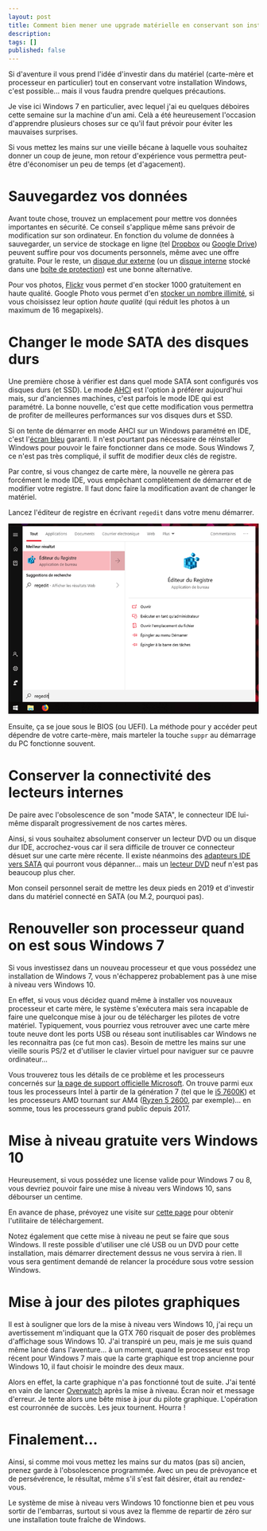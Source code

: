 ```yaml
---
layout: post
title: Comment bien mener une upgrade matérielle en conservant son installation Windows ?
description: 
tags: []
published: false
---
```


Si d'aventure il vous prend l'idée d'investir dans du matériel (carte-mère et processeur en particulier) tout en conservant votre installation Windows, c'est possible... mais il vous faudra prendre quelques précautions. 

Je vise ici Windows 7 en particulier, avec lequel j'ai eu quelques déboires cette semaine sur la machine d'un ami. Celà a été heureusement l'occasion d'apprendre plusieurs choses sur ce qu'il faut prévoir pour éviter les mauvaises surprises.

Si vous mettez les mains sur une vieille bécane à laquelle vous souhaitez donner un coup de jeune, mon retour d'expérience vous permettra peut-être d'économiser un peu de temps (et d'agacement).

# Sauvegardez vos données

Avant toute chose, trouvez un emplacement pour mettre vos données importantes en sécurité. Ce conseil s'applique même sans prévoir de modification sur son ordinateur. En fonction du volume de données à sauvegarder, un service de stockage en ligne (tel [Dropbox](https://www.dropbox.com/individual) ou [Google Drive](https://www.google.com/drive/)) peuvent suffire pour vos documents personnels, même avec une offre gratuite. Pour le reste, un [disque dur externe](https://amzn.to/2UGf0EB) (ou un [disque interne](https://amzn.to/2UC2K82) stocké dans une [boîte de protection](https://amzn.to/2HiJLMA)) est une bonne alternative. 

Pour vos photos, [Flickr](https://www.flickr.com/) vous permet d'en stocker 1000 gratuitement en haute qualité. Google Photo vous permet d'en [stocker un nombre illimité](https://support.google.com/photos/answer/6220791?co=GENIE.Platform%3DAndroid&hl=en), si vous choisissez leur option *haute qualité* (qui réduit les photos à un maximum de 16 megapixels).


# Changer le mode SATA des disques durs

Une première chose à vérifier est dans quel mode SATA sont configurés vos disques durs (et SSD). Le mode [AHCI](https://fr.wikipedia.org/wiki/Advanced_Host_Controller_Interface) est l'option à préférer aujourd'hui mais, sur d'anciennes machines, c'est parfois le mode IDE qui est paramétré. La bonne nouvelle, c'est que cette modification vous permettra de profiter de meilleures performances sur vos disques durs et SSD. 

Si on tente de démarrer en mode AHCI sur un Windows paramétré en IDE, c'est l'[écran bleu](https://fr.wikipedia.org/wiki/%C3%89cran_bleu_de_la_mort) garanti. Il n'est pourtant pas nécessaire de réinstaller Windows pour pouvoir le faire fonctionner dans ce mode. Sous Windows 7, ce n'est pas très compliqué, il suffit de modifier deux clés de registre. 

Par contre, si vous changez de carte mère, la nouvelle ne gèrera pas forcément le mode IDE, vous empêchant complètement de démarrer et de modifier votre registre. Il faut donc faire la modification avant de changer le matériel.

Lancez l'éditeur de registre en écrivant ``regedit`` dans votre menu démarrer.

<picture>
  <source srcset="/assets/images/articles/2019/conseils-upgrade/regedit.webp" type="image/webp">
  <source srcset="/assets/images/articles/2019/conseils-upgrade/regedit.png" type="image/png"> 
  <img src="/assets/images/articles/2019/conseils-upgrade/regedit.png" alt="regedit" >
</picture>


Ensuite, ça se joue sous le BIOS (ou UEFI). La méthode pour y accéder peut dépendre de votre carte-mère, mais marteler la touche ``suppr`` au démarrage du PC fonctionne souvent. 

# Conserver la connectivité des lecteurs internes

De paire avec l'obsolescence de son "mode SATA", le connecteur IDE lui-même disparaît progressivement de nos cartes mères. 

Ainsi, si vous souhaitez absolument conserver un lecteur DVD ou un disque dur IDE, accrochez-vous car il sera difficile de trouver ce connecteur désuet sur une carte mère récente. Il existe néanmoins des [adapteurs IDE vers SATA](https://amzn.to/2HzhuR6) qui pourront vous dépanner... mais un [lecteur DVD](https://amzn.to/2OgRifJ) neuf n'est pas beaucoup plus cher. 

Mon conseil personnel serait de mettre les deux pieds en 2019 et d'investir dans du matériel connecté en SATA (ou M.2, pourquoi pas). 

# Renouveller son processeur quand on est sous Windows 7

Si vous investissez dans un nouveau processeur et que vous possédez une installation de Windows 7, vous n'échapperez probablement pas à une mise à niveau vers Windows 10. 

En effet, si vous vous décidez quand même à installer vos nouveaux processeur et carte mère, le système s'exécutera mais sera incapable de faire une quelconque mise à jour ou de télécharger les pilotes de votre matériel. Typiquement, vous pourriez vous retrouver avec une carte mère toute neuve dont les ports USB ou réseau sont inutilisables car Windows ne les reconnaitra pas (ce fut mon cas). Besoin de mettre les mains sur une vieille souris PS/2 et d'utiliser le clavier virtuel pour naviguer sur ce pauvre ordinateur...

Vous trouverez tous les détails de ce problème et les processeurs concernés sur [la page de support officielle Microsoft](https://support.microsoft.com/fr-fr/help/4012982/the-processor-is-not-supported-together-with-the-windows-version-that). On trouve parmi eux tous les processeurs Intel à partir de la génération 7 (tel que le [i5 7600K](https://amzn.to/2F3q9Zp)) et les processeurs AMD tournant sur AM4 ([Ryzen 5 2600](https://amzn.to/2TlkAL1), par exemple)... en somme, tous les processeurs grand public depuis 2017.

# Mise à niveau gratuite vers Windows 10

Heureusement, si vous possédez une license valide pour Windows 7 ou 8, vous devriez pouvoir faire une mise à niveau vers Windows 10, sans débourser un centime. 

En avance de phase, prévoyez une visite sur [cette page](https://www.microsoft.com/fr-fr/software-download/windows10) pour obtenir l'utilitaire de téléchargement. 

Notez également que cette mise à niveau ne peut se faire que sous Windows. Il reste possible d'utiliser une clé USB ou un DVD pour cette installation, mais démarrer directement dessus ne vous servira à rien. Il vous sera gentiment demandé de relancer la procédure sous votre session Windows.


# Mise à jour des pilotes graphiques

Il est à souligner que lors de la mise à niveau vers Windows 10, j'ai reçu un avertissement m'indiquant que la GTX 760 risquait de poser des problèmes d'affichage sous Windows 10. J'ai transpiré un peu, mais je me suis quand même lancé dans l'aventure... à un moment, quand le processeur est trop récent pour Windows 7 mais que la carte graphique est trop ancienne pour Windows 10, il faut choisir le moindre des deux maux. 

Alors en effet, la carte graphique n'a pas fonctionné tout de suite. J'ai tenté en vain de lancer [Overwatch](https://playoverwatch.com/fr-fr/) après la mise à niveau. Écran noir et message d'erreur. Je tente alors une bête mise à jour du pilote graphique. L'opération est courronnée de succès. Les jeux tournent. Hourra ! 

# Finalement...


Ainsi, si comme moi vous mettez les mains sur du matos (pas si) ancien, prenez garde à l'obsolescence programmée. Avec un peu de prévoyance et de persévérence, le résultat, même s'il s'est fait désirer, était au rendez-vous. 

Le système de mise à niveau vers Windows 10 fonctionne bien et peu vous sortir de l'embarras, surtout si vous avez la flemme de repartir de zéro sur une installation toute fraîche de Windows. 